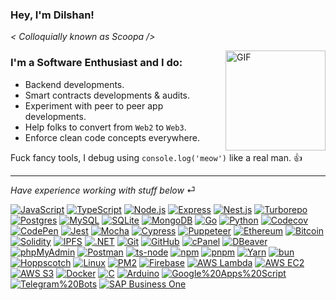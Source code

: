 ### Hey, I'm Dilshan!
_< Colloquially known as Scoopa />_

<img align="right" alt="GIF" height="160px" src="https://media.giphy.com/media/r7Y17m4862kdW/giphy.gif?cid=ecf05e47t3c4z4nkg6mawd7a6t4tbxhrqvf2qk754uoayifw&ep=v1_gifs_related&rid=giphy.gif&ct=g" />

### I'm a Software Enthusiast and I do:

- Backend developments.
- Smart contracts developments & audits.
- Experiment with peer to peer app developments.
- Help folks to convert from `Web2` to `Web3`.
- Enforce clean code concepts everywhere.

Fuck fancy tools, I debug using `console.log('meow')` like a real man. 👍

----
_Have experience working with stuff below_ ⏎

[![JavaScript](https://img.shields.io/badge/JavaScript-222222?style=flat&logo=javascript)](https://www.javascript.com)
[![TypeScript](https://img.shields.io/badge/TypeScript-222222?style=flat&logo=typescript)](https://www.typescriptlang.org)
[![Node.js](https://img.shields.io/badge/Node.js-222222?style=flat&logo=node.js&logoColor=339933)](https://nodejs.org)
[![Express](https://img.shields.io/badge/Express-222222?style=flat&logo=express)](https://expressjs.com)
[![Nest.js](https://img.shields.io/badge/Nest.js-222222?style=flat&logo=nestjs&logoColor=E0234E)](https://nestjs.com)
[![Turborepo](https://img.shields.io/badge/Turborepo-222222?style=flat&logo=turborepo&logoColor=EF4444)](https://turbo.build/repo)
[![Postgres](https://img.shields.io/badge/Postgres-222222?style=flat&logo=postgresql&logoColor=4169E1)](https://www.postgresql.org)
[![MySQL](https://img.shields.io/badge/MySQL-222222?style=flat&logo=mysql&logoColor=4479A1)](https://www.mysql.com)
[![SQLite](https://img.shields.io/badge/SQLite-222222?style=flat&logo=sqlite&logoColor=003B57)](https://www.sqlite.org/index.html)
[![MongoDB](https://img.shields.io/badge/MongoDB-222222?style=flat&logo=mongodb&logoColor=47A248)](https://www.mongodb.com)
[![Go](https://img.shields.io/badge/Go-222222?style=flat&logo=Go)](https://go.dev)
[![Python](https://img.shields.io/badge/Python-222222?style=flat&logo=python)](https://www.python.org)
[![Codecov](https://img.shields.io/badge/Codecov-222222?style=flat&logo=codecov&logoColor=F01F7A)](https://about.codecov.io)
[![CodePen](https://img.shields.io/badge/CodePen-222222?style=flat&logo=codepen)](https://codepen.io)
[![Jest](https://img.shields.io/badge/Jest-222222?style=flat&logo=jest&logoColor=C21325)](https://jestjs.io)
[![Mocha](https://img.shields.io/badge/Mocha-222222?style=flat&logo=mocha&logoColor=8D6748)](https://mochajs.org)
[![Cypress](https://img.shields.io/badge/Cypress-222222?style=flat&logo=cypress&logoColor=69D3A7)](https://www.cypress.io)
[![Puppeteer](https://img.shields.io/badge/Puppeteer-222222?style=flat&logo=puppeteer&logoColor=40B5A4)](https://pptr.dev)
[![Ethereum](https://img.shields.io/badge/Ethereum-222222?style=flat&logo=ethereum)](https://ethereum.org)
[![Bitcoin](https://img.shields.io/badge/Bitcoin-222222?style=flat&logo=bitcoin)](https://bitcoin.org)
[![Solidity](https://img.shields.io/badge/Solidity-222222?style=flat&logo=solidity)](https://soliditylang.org)
[![IPFS](https://img.shields.io/badge/IPFS-222222?style=flat&logo=ipfs)](https://ipfs.tech)
[![.NET](https://img.shields.io/badge/.NET-222222?style=flat&logo=dotnet)](https://dotnet.microsoft.com)
[![Git](https://img.shields.io/badge/Git-222222?style=flat&logo=git&logoColor=F05032)](https://git-scm.com)
[![GitHub](https://img.shields.io/badge/GitHub-222222?style=flat&logo=github)](https://github.com)
[![cPanel](https://img.shields.io/badge/cPanel-222222?style=flat&logo=cpanel)](https://cpanel.net)
[![DBeaver](https://img.shields.io/badge/DBeaver-222222?style=flat&logo=dbeaver)](https://dbeaver.io)
[![phpMyAdmin](https://img.shields.io/badge/phpMyAdmin-222222?style=flat&logo=phpmyadmin)](https://www.phpmyadmin.net)
[![Postman](https://img.shields.io/badge/Postman-222222?style=flat&logo=postman&logoColor=FF6C37)](https://www.postman.com)
[![ts-node](https://img.shields.io/badge/ts--node-222222?style=flat&logo=tsnode&logoColor=3178C6)](https://typestrong.org/ts-node)
[![npm](https://img.shields.io/badge/npm-222222?style=flat&logo=npm&logoColor=CB3837)](https://www.npmjs.com)
[![pnpm](https://img.shields.io/badge/pnpm-222222?style=flat&logo=pnpm&logoColor=F69220)](https://pnpm.io)
[![Yarn](https://img.shields.io/badge/Yarn-222222?style=flat&logo=yarn&logoColor=2C8EBB)](https://yarnpkg.com)
[![bun](https://img.shields.io/badge/bun-222222?style=flat&logo=bun)](https://bun.sh)
[![Hoppscotch](https://img.shields.io/badge/Hoppscotch-222222?style=flat&logo=hoppscotch)](https://hoppscotch.io)
[![Linux](https://img.shields.io/badge/Linux-222222?style=flat&logo=linux&logoColor=FCC624)](https://www.linux.org)
[![PM2](https://img.shields.io/badge/PM2-222222?style=flat&logo=pm2)](https://pm2.keymetrics.io)
[![Firebase](https://img.shields.io/badge/Firebase-222222?style=flat&logo=firebase&logoColor=DD2C00)](https://firebase.google.com)
[![AWS Lambda](https://img.shields.io/badge/AWS%20Lambda-222222?style=flat&logo=awslambda&logoColor=FF9900)](https://aws.amazon.com/lambda)
[![AWS EC2](https://img.shields.io/badge/AWS%20EC2-222222?style=flat&logo=amazonec2&logoColor=FF9900)](https://aws.amazon.com/ec2)
[![AWS S3](https://img.shields.io/badge/AWS%20S3-222222?style=flat&logo=amazons3&logoColor=569A31)](https://aws.amazon.com/s3)
[![Docker](https://img.shields.io/badge/Docker-222222?style=flat&logo=docker&logoColor=2496ED)](https://www.docker.com)
[![C](https://img.shields.io/badge/C-222222?style=flat&logo=c)](https://en.wikipedia.org/wiki/C_(programming_language))
[![Arduino](https://img.shields.io/badge/Arduino-222222?style=flat&logo=arduino&logoColor=00878F)](https://www.arduino.cc)
[![Google%20Apps%20Script](https://img.shields.io/badge/Google%20Apps%20Script-222222?style=flat&logo=googleappsscript&logoColor=4285F4)](https://developers.google.com/apps-script)
[![Telegram%20Bots](https://img.shields.io/badge/Telegram%20Bots-222222?style=flat&logo=telegram&logoColor=26A5E4)](https://core.telegram.org/bots)
[![SAP Business One](https://img.shields.io/badge/SAP%20Business%20One-222222?style=flat&logo=sap&logoColor=0FAAFF)](https://www.sap.com/products/erp/business-one.html)

